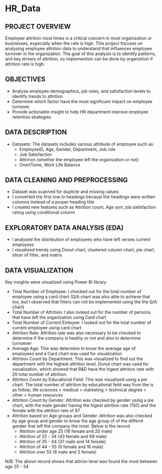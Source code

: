 # HR_Data

## PROJECT OVERVIEW
Employee attrition most times is a critical concern in most organization or businesses, especially when the rate is high. This project focuses on analysing employee attrition data to understand that influences employee turnover in the organization. The goal of this analysis is to identify patterns, and key drivers of attrition, so implemention can be done by organiztion if attrition rate is high.

## OBJECTIVES
- Analyse employee demographics, job roles, and satisfaction levels to identify trends to attrition
- Determine which factor have the most significant impact on employee turnover.
- Provide actionable insight to help HR department improve employee retention strategies

## DATA DESCRIPTION 
- Datasets: The datasets includes various attribute of employee such as:
   - EmployeeID, Age, Gender, Department, Job role
   - Job Satisfaction
   - Attririon (whether the employee left the organization or not)
   - OvertTome, Work Life Balance

## DATA CLEANING AND PREPROCESSING
- Dataset was scanned for duplicte and missing values
- I converted the first row to headings becaust the headings were written columns instead of a proper heading title
- I created new features such as Attrition count, Age sort, job satisfaction rating using conditional column

## EXPLORATORY DATA ANALYSIS (EDA)
- I analysed the distribution of employees who have left verses current employess
- I visualized trends using Donut chart, clustered column chart, pie chart, slicer of filter, and matrix

## DATA VISUALIZATION
Key insights were visualized using Power BI library 
- Total Number of Employee: I checked out for the total number of employee using a card chart (Q/A chart was also able to achieve that too, but I observed that filters can not be 
  implemented using the the Q/A chart)
- Total Number of Attrition: I also looked out for the number of persons that have left the organization using Card chart
- Total Number of Current Emloyee: I looked out for the total number of current employee using card chart
- Attrition Rate: Attrition rate was also necessary to be checked to determine if the company is heathy or not and also to determine turnoever
- Average Age: This was determine to know the average age of employees and a Card chart was used for visualization 
- Attrition Count by Department: This was visualized to find out the department with the highest attrition level, Donut chart  was used for visualization, which showed that R&D have the 
  higest attrition rate with 20 total number of attrition. 
- Attrition Count by Educational Field: This was visualized using a pie chart. The total number of attrition by educational feild was from the is as follow; life sciences > medical > 
  marketing > technical degree > other > human resources 
- Attrition Count by Gender: Attrition was checked by gender using a pie chart, with the male gender having the higest attrition rate (150) and the female with the attrition rate of 87
- Attrition based on Age groups and Gender: Attrition was also checked by age group and gender to know the age group of of the differnt gender that left the company the most. Below is 
  the record
  - Attrition under age 25 (18 female and 20 male)
  - Attrition of 25 - 34 (43 female and 69 male)
  - Attrition of 35 - 44 (37 male and 14 female)
  - Attrition of 44 - 55 (9 female and 16 male)
  - Attrition over 55 (8 male and 3 female)
    
N/B: The above record shows that attrion level was found the most between age 25 - 34

  
